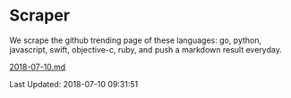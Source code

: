 # Scraper

We scrape the github trending page of these languages: go, python, javascript, swift, objective-c, ruby, and push a markdown result everyday.

[2018-07-10.md](https://github.com/henson/Scraper/blob/master/2018-07-10.md)

Last Updated: 2018-07-10 09:31:51